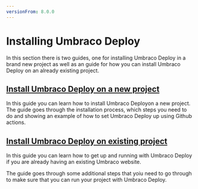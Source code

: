```yaml
---
versionFrom: 8.0.0
---
```


# Installing Umbraco Deploy

In this section there is two guides, one for installing Umbraco Deploy in a brand new project as well as an guide for how you can install Umbraco Deploy on an already existing project.

## [Install Umbraco Deploy on a new project](New-site/)

In this guide you can learn how to install Umbraco Deployon a new project.
The guide goes through the installation process, which steps you need to do and showing an example of how to set Umbraco Deploy up using Github actions.

## [Install Umbraco Deploy on existing project](Existing-site/)

In this guide you can learn how to get up and running with Umbraco Deploy if you are already having an existing Umbraco website.

The guide goes through some additional steps that yoiu need to go through to make sure that you can run your project with Umbraco Deploy.
